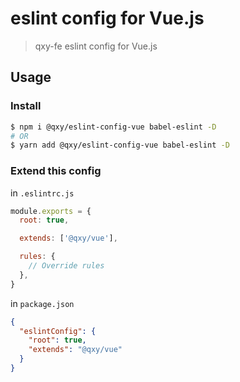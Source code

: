# eslint config for Vue.js

> qxy-fe eslint config for Vue.js

## Usage

### Install

```bash
$ npm i @qxy/eslint-config-vue babel-eslint -D
# OR
$ yarn add @qxy/eslint-config-vue babel-eslint -D
```

### Extend this config

in `.eslintrc.js`

```js
module.exports = {
  root: true,

  extends: ['@qxy/vue'],

  rules: {
    // Override rules
  },
}
```

in `package.json`

```json
{
  "eslintConfig": {
    "root": true,
    "extends": "@qxy/vue"
  }
}
```
